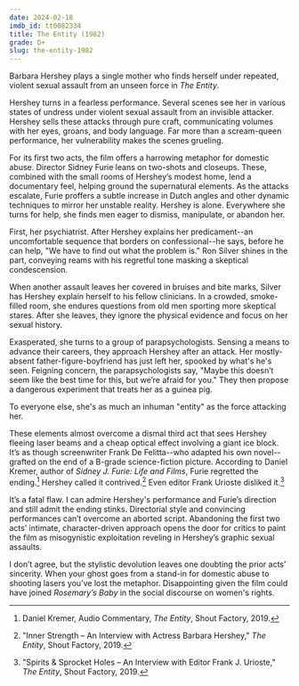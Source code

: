 ```yaml
---
date: 2024-02-18
imdb_id: tt0082334
title: The Entity (1982)
grade: D+
slug: the-entity-1982
---
```


Barbara Hershey plays a single mother who finds herself under repeated, violent sexual assault from an unseen force in _The Entity_.

Hershey turns in a fearless performance. Several scenes see her in various states of undress under violent sexual assault from an invisible attacker. Hershey sells these attacks through pure craft, communicating volumes with her eyes, groans, and body language. Far more than a scream-queen performance, her vulnerability makes the scenes grueling.

For its first two acts, the film offers a harrowing metaphor for domestic abuse. Director Sidney Furie leans on two-shots and closeups. These, combined with the small rooms of Hershey’s modest home, lend a documentary feel, helping ground the supernatural elements. As the attacks escalate, Furie proffers a subtle increase in Dutch angles and other dynamic techniques to mirror her unstable reality. Hershey is alone. Everywhere she turns for help, she finds men eager to dismiss, manipulate, or abandon her.

First, her psychiatrist. After Hershey explains her predicament--an uncomfortable sequence that borders on confessional--he says, before he can help, "We have to find out what the problem is." Ron Silver shines in the part, conveying reams with his regretful tone masking a skeptical condescension.

When another assault leaves her covered in bruises and bite marks, Silver has Hershey explain herself to his fellow clinicians. In a crowded, smoke-filled room, she endures questions from old men sporting more skeptical stares. After she leaves, they ignore the physical evidence and focus on her sexual history.

Exasperated, she turns to a group of parapsychologists. Sensing a means to advance their careers, they approach Hershey after an attack. Her mostly-absent father-figure-boyfriend has just left her, spooked by what's he's seen. Feigning concern, the parapsychologists say, "Maybe this doesn’t seem like the best time for this, but we’re afraid for you." They then propose a dangerous experiment that treats her as a guinea pig.

To everyone else, she's as much an inhuman "entity" as the force attacking her.

These elements almost overcome a dismal third act that sees Hershey fleeing laser beams and a cheap optical effect involving a giant ice block. It’s as though screenwriter Frank De Felitta--who adapted his own novel--grafted on the end of a B-grade science-fiction picture. According to Daniel Kremer, author of _Sidney J. Furie: Life and Films_, Furie regretted the ending.[^1] Hershey called it contrived.[^2] Even editor Frank Urioste disliked it.[^3]

It’s a fatal flaw. I can admire Hershey's performance and Furie’s direction and still admit the ending stinks. Directorial style and convincing performances can’t overcome an aborted script. Abandoning the first two acts’ intimate, character-driven approach opens the door for critics to paint the film as misogynistic exploitation reveling in Hershey’s graphic sexual assaults.

I don’t agree, but the stylistic devolution leaves one doubting the prior acts’ sincerity. When your ghost goes from a stand-in for domestic abuse to shooting lasers you’ve lost the metaphor. Disappointing given the film could have joined <span data-imdb-id="tt0063522">_Rosemary’s Baby_</span> in the social discourse on women's rights.

[^1]: Daniel Kremer, Audio Commentary, _The Entity_, Shout Factory, 2019.
[^2]: "Inner Strength – An Interview with Actress Barbara Hershey," _The Entity_, Shout Factory, 2019.
[^3]: "Spirits & Sprocket Holes – An Interview with Editor Frank J. Urioste," _The Entity_, Shout Factory, 2019.
